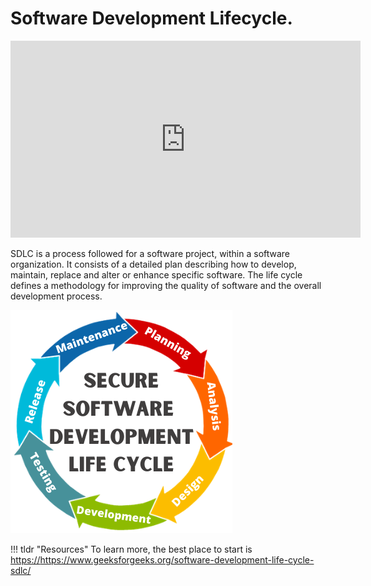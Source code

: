 # Software Development Lifecycle.

<iframe width="560" height="315" src="https://www.youtube.com/embed/i-QyW8D3ei0" title="YouTube video player" frameborder="0" allow="accelerometer; autoplay; clipboard-write; encrypted-media; gyroscope; picture-in-picture" allowfullscreen></iframe>



SDLC is a process followed for a software project, within a software organization. It consists of a detailed plan describing how to develop, maintain, replace and alter or enhance specific software. The life cycle defines a methodology for improving the quality of software and the overall development process.

<img src="/assets/sdlc.png">

!!! tldr "Resources"
    To learn more, the best place to start is <a target="_blanck" href="https://www.geeksforgeeks.org/software-development-life-cycle-sdlc/">https://https://www.geeksforgeeks.org/software-development-life-cycle-sdlc/</a>